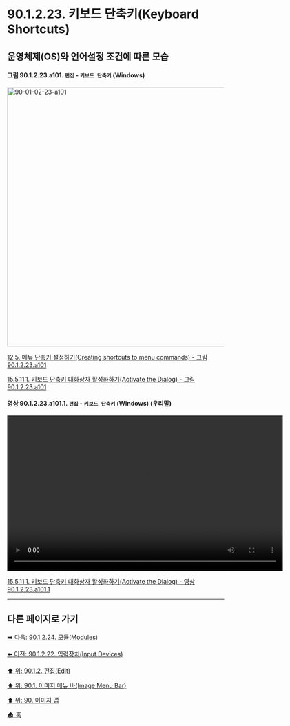 # 90.1.2.23. 키보드 단축키(Keyboard Shortcuts)
## 운영체제(OS)와 언어설정 조건에 따른 모습

<a id="90-01-02-23-a101"></a>

#### 그림 90.1.2.23.a101. `편집` - `키보드 단축키` (Windows)
<img width="980" height="601" alt="90-01-02-23-a101" src="https://github.com/user-attachments/assets/ea71c16d-2b11-4b94-aaac-01b83d7bf22e" />

[12.5. 메뉴 단축키 설정하기(Creating shortcuts to menu commands) - 그림 90.1.2.23.a101](./12-05-creating-shortcuts-to-menu-commands.md#90-01-02-23-a101)

[15.5.11.1. 키보드 단축키 대화상자 활성화하기(Activate the Dialog) - 그림 90.1.2.23.a101](./15-05-11-01-activating_the_dialog.md#90-01-02-23-a101)

<a id="90-01-02-23-a101-01"></a>

#### 영상 90.1.2.23.a101.1. `편집` - `키보드 단축키` (Windows) (우리말)
<video controls="controls" width="640" height="360" src="https://github.com/user-attachments/assets/5dd6305a-356f-45bb-af6e-7c1669d0627f"></video>

[15.5.11.1. 키보드 단축키 대화상자 활성화하기(Activate the Dialog) - 영상 90.1.2.23.a101.1](./15-05-11-01-activating_the_dialog.md#90-01-02-23-a101-01)

***

## 다른 페이지로 가기

[➡️ 다음: 90.1.2.24. 모듈(Modules)](./90-01-02-24-modules.md)

[⬅️ 이전: 90.1.2.22. 입력장치(Input Devices)](./90-01-02-22-input_devices.md)

[⬆️ 위: 90.1.2. 편집(Edit)](./90-01-02-00-edit.md)

[⬆️ 위: 90.1. 이미지 메뉴 바(Image Menu Bar)](./90-01-00-image-menu-bar.md)

[⬆️ 위: 90. 이미지 맵](./90-00-image-map.md)

[🏠 홈](./00-home.md)